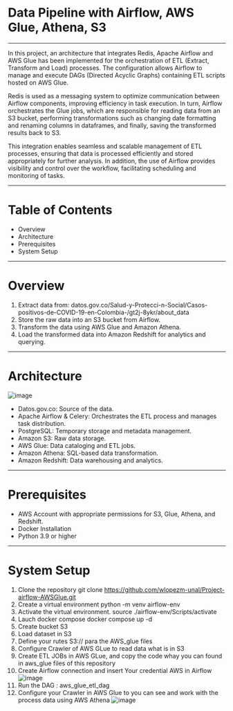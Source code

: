 ﻿# Data Pipeline with Airflow, AWS Glue, Athena, S3
 ---------------------------------------------------------------------------------------------------------------------

 In this project, an architecture that integrates Redis, Apache Airflow and AWS Glue has been implemented for the orchestration of ETL (Extract, Transform and Load) processes. The configuration allows Airflow to manage and execute DAGs (Directed Acyclic Graphs) containing ETL scripts hosted on AWS Glue.
 
Redis is used as a messaging system to optimize communication between Airflow components, improving efficiency in task execution. In turn, Airflow orchestrates the Glue jobs, which are responsible for reading data from an S3 bucket, performing transformations such as changing date formatting and renaming columns in dataframes, and finally, saving the transformed results back to S3.

This integration enables seamless and scalable management of ETL processes, ensuring that data is processed efficiently and stored appropriately for further analysis. In addition, the use of Airflow provides visibility and control over the workflow, facilitating scheduling and monitoring of tasks.

---------------------------------------------------------------------------------------------------------------------

# Table of Contents

* Overview
* Architecture
* Prerequisites
* System Setup

---------------------------------------------------------------------------------------------------------------------

# Overview

1. Extract data from: datos.gov.co/Salud-y-Protecci-n-Social/Casos-positivos-de-COVID-19-en-Colombia-/gt2j-8ykr/about_data 
2. Store the raw data into an S3 bucket from Airflow.
3. Transform the data using AWS Glue and Amazon Athena.
4. Load the transformed data into Amazon Redshift for analytics and querying.

---------------------------------------------------------------------------------------------------------------------

# Architecture 
![image](https://github.com/user-attachments/assets/558c3405-667a-470d-8f51-7169fa73edf4)

* Datos.gov.co: Source of the data.
* Apache Airflow & Celery: Orchestrates the ETL process and manages task distribution.
* PostgreSQL: Temporary storage and metadata management.
* Amazon S3: Raw data storage.
* AWS Glue: Data cataloging and ETL jobs.
* Amazon Athena: SQL-based data transformation.
* Amazon Redshift: Data warehousing and analytics.

---------------------------------------------------------------------------------------------------------------------

# Prerequisites

* AWS Account with appropriate permissions for S3, Glue, Athena, and Redshift.
* Docker Installation
* Python 3.9 or higher

---------------------------------------------------------------------------------------------------------------------

# System Setup

1. Clone the repository
    git clone https://github.com/wlopezm-unal/Project-airflow-AWSGlue.git
2. Create a virtual environment
     python -m venv airflow-env
3. Activate the virtual environment.
    source ./airflow-env/Scripts/activate
4. Lauch docker compose
    docker compose up -d
5. Create bucket S3
6. Load dataset in S3
7. Define your rutes S3:// para the AWS_glue files
8. Configure Crawler of AWS GLue to read data what is in S3
9. Create ETL JOBs in AWS GLue, and copy the code whay you can found in aws_glue files of this repository
10. Create Airflow connection and insert Your credential AWS in Airflow
   ![image](https://github.com/user-attachments/assets/f30adc40-630b-4090-9034-4c41e499caed)
11. Run the DAG : aws_glue_etl_dag
12. Configure your Crawler in AWS Glue to you can see and work with the process data using AWS Athena
    ![image](https://github.com/user-attachments/assets/4344ce23-302a-46f7-a0f9-787e7cefa2b1)








